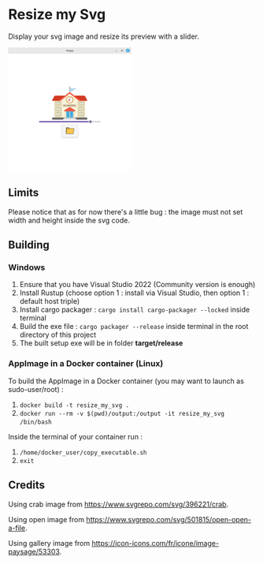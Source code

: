 # Resize my Svg

Display your svg image and resize its preview with a slider.

<img src="./preview.png" width="250" height="250" />

## Limits

Please notice that as for now there's a little bug : the image must not set width and height inside the svg code.

## Building

### Windows

1. Ensure that you have Visual Studio 2022 (Community version is enough)
2. Install Rustup (choose option 1 : install via Visual Studio, then option 1 : default host triple)
3. Install cargo packager : `cargo install cargo-packager --locked` inside terminal
4. Build the exe file : `cargo packager --release` inside terminal in the root directory of this project
5. The built setup exe will be in folder **target/release**

### AppImage in a Docker container (Linux)

To build the AppImage in a Docker container (you may want to launch as sudo-user/root) :

1. `docker build -t resize_my_svg .`
2. `docker run --rm -v $(pwd)/output:/output -it resize_my_svg /bin/bash`

Inside the terminal of your container run :
1. `/home/docker_user/copy_executable.sh`
2. `exit`

## Credits

Using crab image from https://www.svgrepo.com/svg/396221/crab.

Using open image from https://www.svgrepo.com/svg/501815/open-open-a-file.

Using gallery image from https://icon-icons.com/fr/icone/image-paysage/53303.